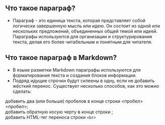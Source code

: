 ## Что такое параграф?
- Параграф - это единица текста, которая представляет собой логически завершенную мысль или идею. Он состоит из одной или нескольких предложений, объединенных общей темой или идеей. Параграфы используются для организации и структурирования текста, делая его более читабельным и понятным для читателя.  
## Что такое параграф в Markdown?
- В языке разметки Markdown параграфы используются для форматирования текста и создания блоков информации.
- Подряд идущие строчки будут склеены в одну, если не добавить жёсткий перенос. Существует несколько способов, как это можно сделать:

добавить два (или больше) пробелов в конце строки <пробел><пробел>;  
добавить обратную косую черту в конце строки \;  
добавить HTML-тег переноса строки <code class="inline-code code-fix font-theme font-theme--code">&lt;br&gt;</code>
